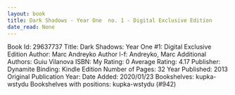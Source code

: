 ```yaml
---
layout: book
title: Dark Shadows - Year One  no. 1 - Digital Exclusive Edition
date_read: None
---
```


Book Id: 29637737
Title: Dark Shadows: Year One #1: Digital Exclusive Edition
Author: Marc Andreyko
Author l-f: Andreyko, Marc
Additional Authors: Guiu Vilanova
ISBN: 
My Rating: 0
Average Rating: 4.17
Publisher: Dynamite
Binding: Kindle Edition
Number of Pages: 32
Year Published: 2013
Original Publication Year: 
Date Added: 2020/01/23
Bookshelves: kupka-wstydu
Bookshelves with positions: kupka-wstydu (#942)

